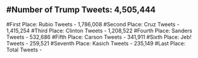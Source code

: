 #Number of Trump Tweets: 4,505,444
---
#First Place: Rubio Tweets - 1,786,008
#Second Place: Cruz Tweets - 1,415,254
#Third Place: Clinton Tweets - 1,208,522
#Fourth Place: Sanders Tweets - 532,686
#Fifth Place: Carson Tweets - 341,911
#Sixth Place: Jeb! Tweets - 259,521
#Seventh Place: Kasich Tweets - 235,149
#Last Place: Total Tweets -  
